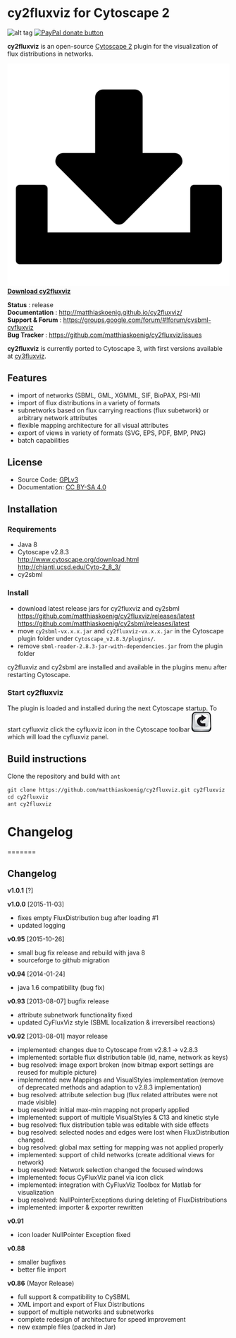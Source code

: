 # cy2fluxviz for Cytoscape 2
![alt tag](./docs/images/logo-cy2fluxviz.png) 
<a href="https://www.paypal.com/cgi-bin/webscr?cmd=_s-xclick&amp;hosted_button_id=RYHNRJFBMWD5N" title="Donate to this project using Paypal"><img src="https://img.shields.io/badge/paypal-donate-yellow.svg" alt="PayPal donate button" /></a>

**cy2fluxviz** is an open-source [Cytoscape 2](http://www.cytoscape.org) plugin for the visualization of flux distributions in networks. 

[![Download](docs/images/icon-download.png) **Download cy2fluxviz**](https://github.com/matthiaskoenig/cy2fluxviz/releases/latest)

**Status** : release  
**Documentation** : http://matthiaskoenig.github.io/cy2fluxviz/  
**Support & Forum** : https://groups.google.com/forum/#!forum/cysbml-cyfluxviz  
**Bug Tracker** : https://github.com/matthiaskoenig/cy2fluxviz/issues  

**cy2fluxviz** is currently ported to Cytoscape 3, with first versions available at [cy3fluxviz](https://github.com/matthiaskoenig/cy3fluxviz).

## Features
* import of networks (SBML, GML, XGMML, SIF, BioPAX, PSI-MI)
* import of flux distributions in a variety of formats
* subnetworks based on flux carrying reactions (flux subetwork)
  or arbitrary network attributes
* flexible mapping architecture for all visual attributes
* export of views in variety of formats (SVG, EPS, PDF, BMP, PNG)
* batch capabilities

## License
* Source Code: [GPLv3](http://opensource.org/licenses/GPL-3.0)
* Documentation: [CC BY-SA 4.0](http://creativecommons.org/licenses/by-sa/4.0/)

## Installation
### Requirements
* Java 8
* Cytoscape v2.8.3  
    http://www.cytoscape.org/download.html  
    http://chianti.ucsd.edu/Cyto-2_8_3/
* cy2sbml

### Install
* download latest release jars for cy2fluxviz and cy2sbml  
    https://github.com/matthiaskoenig/cy2fluxviz/releases/latest  
    https://github.com/matthiaskoenig/cy2sbml/releases/latest
* move `cy2sbml-vx.x.x.jar` and `cy2fluxviz-vx.x.x.jar` in the Cytoscape plugin folder under `Cytoscape_v2.8.3/plugins/`.  
* remove `sbml-reader-2.8.3-jar-with-dependencies.jar` from the plugin folder

cy2fluxviz and cy2sbml are installed and available in the plugins menu after restarting Cytoscape.

### Start cy2fluxviz
The plugin is loaded and installed during the next Cytoscape startup. To start cyfluxviz click the cyfluxviz icon in the Cytoscape toolbar ![CyFluxViz logo](/images/logo-cyfluxviz.png) which will load the cyfluxviz panel.

## Build instructions
Clone the repository and build with `ant`
```
git clone https://github.com/matthiaskoenig/cy2fluxviz.git cy2fluxviz
cd cy2fluxviz
ant cy2fluxviz
```

# Changelog
=======
## Changelog
**v1.0.1** [?]

**v1.0.0** [2015-11-03]
- fixes empty FluxDistribution bug after loading #1
- updated logging

**v0.95** [2015-10-26]
- small bug fix release and rebuild with java 8
- sourceforge to github migration

**v0.94** [2014-01-24]
- java 1.6 compatibility (bug fix)

**v0.93** [2013-08-07] bugfix release
- attribute subnetwork functionality fixed
- updated CyFluxViz style (SBML localization & irreversibel reactions)

**v0.92** [2013-08-01] mayor release
- implemented: changes due to Cytoscape from v2.8.1 -> v2.8.3
- implemented: sortable flux distribution table (id, name, network as keys)
- bug resolved: image export broken (now bitmap export settings are reused for multiple picture)
- implemented: new Mappings and VisualStyles implementation 
				(remove of deprecated methods and adaption to v2.8.3 implementation)
- bug resolved: attribute selection bug (flux related attributes were not made visible)
- bug resolved: initial max-min mapping not properly applied
- implemented: support of multiple VisualStyles & C13 and kinetic style
- bug resolved: flux distribution table was editable with side effects
- bug resolved: selected nodes and edges were lost when FluxDistribution changed.
- bug resolved: global max setting for mapping was not applied properly
- implemented: support of child networks (create additional views for network)
- bug resolved: Network selection changed the focused windows
- implemented: focus CyFluxViz panel via icon click
- implemented: integration with CyFluxViz Toolbox for Matlab for visualization
- bug resolved: NullPointerExceptions during deleting of FluxDistributions 
- implemented: importer & exporter rewritten 

**v0.91**
- icon loader NullPointer Exception fixed

**v0.88**
- smaller bugfixes
- better file import

**v0.86** (Mayor Release)
- full support & compatibility to CySBML
- XML import and export of Flux Distributions
- support of multiple networks and subnetworks
- complete redesign of architecture for speed improvement 
- new example files (packed in Jar)
